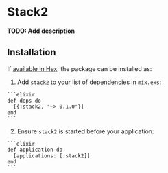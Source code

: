 # Stack2

**TODO: Add description**

## Installation

If [available in Hex](https://hex.pm/docs/publish), the package can be installed as:

  1. Add `stack2` to your list of dependencies in `mix.exs`:

    ```elixir
    def deps do
      [{:stack2, "~> 0.1.0"}]
    end
    ```

  2. Ensure `stack2` is started before your application:

    ```elixir
    def application do
      [applications: [:stack2]]
    end
    ```

